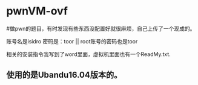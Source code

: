 # pwnVM-ovf
#做pwn的题目，有时发现有些东西没配置好就很麻烦，自己上传了一个现成的。

账号名是isidro 密码是：toor  ||
root账号的密码也是toor

相关的安装指令我写到了word里面，虚拟机里面也有一个ReadMy.txt.

使用的是Ubandu16.04版本的。
---------------------------------------
